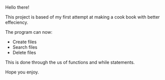 Hello there!

This project is based of my first attempt at making a cook book with better effeciency.

The program can now:
- Create files
- Search files
- Delete files

This is done through the us of functions and while statements.

Hope you enjoy.
